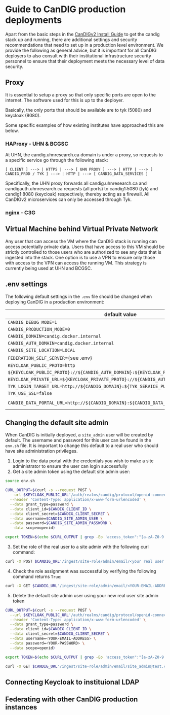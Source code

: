 # Guide to CanDIG production deployments

Apart from the basic steps in the [CanDIGv2 Install Guide](install-candig.md) to get the candig stack up and running, there are additional settings and security recommendations that need to set up in a production level environment. We provide the following as general advice, but it is important for all CanDIG deployers to also consult with their institutional infrastructure security personnel to ensure that their deployment meets the necessary level of data security.

## Proxy

It is essential to setup a proxy so that only specific ports are open to the internet. The software used for this is up to the deployer. 

Basically, the only ports that should be available are to tyk (5080) and keycloak (8080).

Some specific examples of how existing institutes have approached this are below.

### HAProxy - UHN & BCGSC

At UHN, the candig.uhnresearch.ca domain is under a proxy, so requests to a specific service go through the following stack:

```
[ CLIENT ] ---> | HTTPS | ---> [ UHN PROXY ] ---> | HTTP | ---> [ CANDIG_PROD / TYK ] ---> | HTTP | ---> [ CANDIG_DATA_SERVICES ]
```

Specifically, the UHN proxy forwards all candig.uhnresearch.ca and candigauth.uhnresearch.ca requests (all ports) to candig1:5080 (tyk) and candig1:8080 (keycloak) respectively, thereby acting as a firewall.  All CanDIGv2 microservices can only be accessed through Tyk.

### nginx - C3G

## Virtual Machine behind Virtual Private Network

Any user that can access the VM where the CanDIG stack is running can access potentially private data. Users that have access to this VM should be strictly controlled to those users who are authorized to see any data that is ingested into the stack. One option is to use a VPN to ensure only those with access to the VPN can access the running VM. This strategy is currently being used at UHN and BCGSC.

## .env settings

The following default settings in the `.env` file should be changed when deploying CanDIG in a production environment:

| default value                                                                             | value in prod environment                                                                | function |
|-------------------------------------------------------------------------------------------|------------------------------------------------------------------------------------------|----------|
| `CANDIG_DEBUG_MODE=1`                                                                     | `CANDIG_DEBUG_MODE=0`                                                                    |          |
| `CANDIG_PRODUCTION_MODE=0`                                                                | `CANDIG_PRODUCTION_MODE=1`                                                               |          |
| `CANDIG_DOMAIN=candig.docker.internal`                                                    | `CANDIG_DOMAIN=<your.prod.domain>`                                                       |          |
| `CANDIG_AUTH_DOMAIN=candig.docker.internal`                                               | `CANDIG_AUTH_DOMAIN=<your.prod.auth.domain>`                                             |          |
| `CANDIG_SITE_LOCATION=LOCAL`                                                              | `CANDIG_SITE_LOCATION=<your-site-location>`                                              |          |
| `FEDERATION_SELF_SERVER`={see .env}                                                       | update id, province, province-code                                                       |          |
| `KEYCLOAK_PUBLIC_PROTO=http`                                                              | `KEYCLOAK_PUBLIC_PROTO=https`                                                            |          |
| `${KEYCLOAK_PUBLIC_PROTO}://${CANDIG_AUTH_DOMAIN}:${KEYCLOAK_PORT}`                       | `KEYCLOAK_PUBLIC_URL=${KEYCLOAK_PUBLIC_PROTO}://${CANDIG_AUTH_DOMAIN}`                   |          |
| `KEYCLOAK_PRIVATE_URL=${KEYCLOAK_PRIVATE_PROTO}://${CANDIG_AUTH_DOMAIN}:${KEYCLOAK_PORT}` | `KEYCLOAK_PRIVATE_URL=${KEYCLOAK_PRIVATE_PROTO}://keycloak:${KEYCLOAK_PORT}`             |          |
| `TYK_LOGIN_TARGET_URL=http://${CANDIG_DOMAIN}:${TYK_SERVICE_PUBLIC_PORT}`                 | `TYK_LOGIN_TARGET_URL=https://${CANDIG_DOMAIN}`                                          |          |
| `TYK_USE_SSL=false`                                                                       | `TYK_USE_SSL=true`                                                                       |          |
| `CANDIG_DATA_PORTAL_URL=http://${CANDIG_DOMAIN}:${CANDIG_DATA_PORTAL_PORT}/data-portal`   | `CANDIG_DATA_PORTAL_URL=https://${CANDIG_DOMAIN}:${CANDIG_DATA_PORTAL_PORT}/data-portal` |          |

## Changing the default site admin

When CanDIG is initially deployed, a `site_admin` user will be created by default. The username and password for this user can be found in the `env.sh` file. It is important to change this default to a real user who should have site administration privileges. 

1. Login to the data portal with the credentials you wish to make a site administrator to ensure the user can login successfully
2. Get a site admin token using the default site admin user:
```bash
source env.sh
```

```bash
CURL_OUTPUT=$(curl -s --request POST \
  --url $KEYCLOAK_PUBLIC_URL'/auth/realms/candig/protocol/openid-connect/token' \
  --header 'Content-Type: application/x-www-form-urlencoded' \
  --data grant_type=password \
  --data client_id=$CANDIG_CLIENT_ID \
  --data client_secret=$CANDIG_CLIENT_SECRET \
  --data username=$CANDIG_SITE_ADMIN_USER \
  --data password=$CANDIG_SITE_ADMIN_PASSWORD \
  --data scope=openid)
```

```bash
export TOKEN=$(echo $CURL_OUTPUT | grep -Eo 'access_token":"[a-zA-Z0-9._\-]+' | cut -d '"' -f3)
```

3. Set the role of the real user to a site admin with the following curl command:

```bash
curl -X POST $CANDIG_URL'/ingest/site-role/admin/email/<your real user email>' -H 'Authorization: Bearer '$TOKEN
```

4. Check the role assignment was successful by verifying the following command returns `True`:

```bash
curl -X GET $CANDIG_URL'/ingest/site-role/admin/email/<YOUR-EMAIL-ADDRESS>' -H 'Authorization: Bearer '$TOKEN
```

5. Delete the default site admin user using your new real user site admin token

```bash
CURL_OUTPUT=$(curl -s --request POST \
  --url $KEYCLOAK_PUBLIC_URL'/auth/realms/candig/protocol/openid-connect/token' \
  --header 'Content-Type: application/x-www-form-urlencoded' \
  --data grant_type=password \
  --data client_id=$CANDIG_CLIENT_ID \
  --data client_secret=$CANDIG_CLIENT_SECRET \
  --data username=<YOUR-EMAIL-ADDRESS> \
  --data password=<YOUR-PASSWORD> \
  --data scope=openid)
```

```bash
export TOKEN=$(echo $CURL_OUTPUT | grep -Eo 'access_token":"[a-zA-Z0-9._\-]+' | cut -d '"' -f3)
```

```bash
curl -X GET $CANDIG_URL'/ingest/site-role/admin/email/site_admin@test.ca' -H 'Authorization: Bearer '$TOKEN
```


## Connecting Keycloak to instituional LDAP


## Federating with other CanDIG production instances

